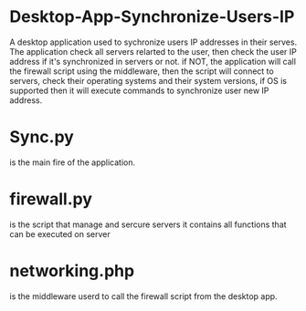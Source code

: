 # Desktop-App-Synchronize-Users-IP

A desktop application used to sychronize users IP addresses in their serves.
The application check all servers relarted to the user, then check the user IP address if it's synchronized in servers or not.
if NOT, the application will call the firewall script using the middleware, then the script will connect to servers, check their 
operating systems and their system versions, if OS is supported then it will execute commands to synchronize user new IP address.

# Sync.py 
is the main fire of the application.
# firewall.py 
is the script that manage and sercure servers it contains all functions that can be executed on server
# networking.php 
is the middleware userd to call the firewall script from the desktop app.
